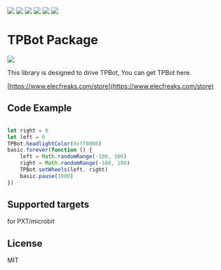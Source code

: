 ![](https://img.shields.io/badge/Plantfrom-Micro%3Abit-red) ![](https://img.shields.io/travis/com/elecfreaks/pxt-tpbot) ![](https://img.shields.io/github/v/release/elecfreaks/pxt-tpbot) ![](https://img.shields.io/github/last-commit/elecfreaks/pxt-tpbot) ![](https://img.shields.io/github/languages/top/elecfreaks/pxt-tpbot)  ![](https://img.shields.io/github/issues/elecfreaks/pxt-tpbot) 

# TPBot Package

![](/image.png/)

This library is designed to drive TPBot, You can get TPBot here.

[https://www.elecfreaks.com/store](https://www.elecfreaks.com/store)

## Code Example
```JavaScript

let right = 0
let left = 0
TPBot.headlightColor(0xff0000)
basic.forever(function () {
    left = Math.randomRange(-100, 100)
    right = Math.randomRange(-100, 100)
    TPBot.setWheels(left, right)
    basic.pause(1000)
})

```
## Supported targets
for PXT/microbit

## License
MIT

